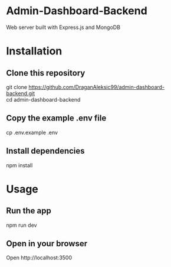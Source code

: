 # Admin-Dashboard-Backend

Web server built with Express.js and MongoDB

# Installation

## Clone this repository
git clone https://github.com/DraganAleksic99/admin-dashboard-backend.git  
cd admin-dashboard-backend

## Copy the example .env file
cp .env.example .env

## Install dependencies
npm install

# Usage

## Run the app
npm run dev

## Open in your browser
Open http://localhost:3500
